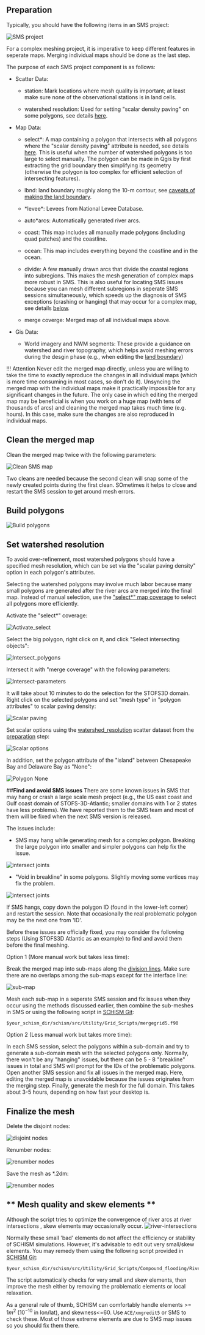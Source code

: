 ## **Preparation**
Typically, you should have the following items in an SMS project:

![SMS project](../../assets/mesh-sms-proj.png) 

For a complex meshing project, it is imperative to keep different features in seperate maps.
Merging individual maps should be done as the last step.

The purpose of each SMS project component is as follows:

- Scatter Data:

    - station: Mark locations where mesh quality is important; at least make sure none of the observational stations is in land cells.

    - <a name="watershed_resolution">watershed resolution</a>: Used for setting "scalar density paving" on some polygons, see details [here]().

- Map Data:

    - <a name="select">select\*</a>: A map containing a polygon that intersects with all polygons where the "scalar density paving" attribute is needed, see details [here]().
                This is useful when the number of watershed polygons is too large to select manually.
                The polygon can be made in Qgis by first extracting the grid boundary then simplifying its geometry (otherwise the polygon is too complex for efficient selection of intersecting features).

    - lbnd: land boundary roughly along the 10-m contour, see [caveats of making the land boundary]().

    - \*levee\*: Levees from National Levee Database.

    - auto\*arcs: Automatically generated river arcs.

    - coast: This map includes all manually made polygons (including quad patches) and the coastline.

    - ocean: This map includes everything beyond the coastline and in the ocean.

    - <a name="divide">divide</a>: A few manually drawn arcs that divide the coastal regions into subregions.
              This makes the mesh generation of complex maps more robust in SMS.
              This is also useful for locating SMS issues because you can mesh different subregions in seperate SMS sessions simultaneously, which speeds up the diagnosis of SMS exceptions (crashing or hanging) that may occur for a complex map, see details [below](#find-and-fix-sms-issues).

    - merge coverge: Merged map of all individual maps above.

- Gis Data:

    - World imagery and NWM segments: These provide a guidance on watershed and river topography, which helps avoid meshing errors during the desgin phase (e.g., when editing the [land boundary]())  

!!! Attention
    Never edit the merged map directly, unless you are willing to take the time to exactly reproduce the changes in all individual maps (which is more time consuming in most cases, so don't do it).
    Unsyncing the merged map with the individual maps make it practically impossible for any significant changes in the future.
    The only case in which editing the merged map may be beneficial is when you work on a huge map (with tens of thousands of arcs) and cleaning the merged map takes much time (e.g. hours).
    In this case, make sure the changes are also reproduced in individual maps.


## **Clean the merged map**

Clean the merged map twice with the following parameters: 

![Clean SMS map](../../assets/mesh-clean-map.png)

Two cleans are needed because the second clean will snap some of the newly created points during the first clean.
SOmetimes it helps to close and restart the SMS session to get around mesh errors.

## **Build polygons**

![Build polygons](../../assets/mesh-build-polygons.png)


## **Set watershed resolution**
To avoid over-refinement, most watershed polygons should have a specified mesh resolution, which can be set via the "scalar paving density" option in each polygon's attributes.

Selecting the watershed polygons may involve much labor because many small polygons are generated after the river arcs are merged into the final map.
Instead of manual selection, use the ["select\*" map coverage](#select) to select all polygons more efficiently.

Activate the "select\*" coverage:

![Activate\_select](../../assets/mesh-activate-select.png)

Select the big polygon, right click on it, and click "Select intersecting objects":

![Intersect\_polygons](../../assets/mesh-intersect-polygons.png)

Intersect it with "merge coverage" with the following parameters:

![Intersect-parameters](../../assets/mesh-intersect-parameters.png)

It will take about 10 minutes to do the selection for the STOFS3D domain.
Right click on the selected polygons and set "mesh type" in "polygon attributes" to scalar paving density: 

![Scalar paving](../../assets/mesh-scalar-paving.png)

Set scalar options using the [watershed_resolution](#watershed_resolution) scatter dataset from the [preparation](#preparation) step:

![Scalar options](../../assets/mesh-scalar-options.png)

In addition, set the polygon attribute of the "island" between Chesapeake Bay and Delaware Bay as "None":

![Polygon None](../../assets/mesh-none.png)


##**Find and avoid SMS issues**
There are some known issues in SMS that may hang or crash a large scale mesh project
(e.g., the US east coast and Gulf coast domain of STOFS-3D-Atlantic; smaller domains with 1 or 2 states have less problems).
We have reported them to the SMS team and most of them will be fixed when the next SMS version is released.

The issues include:

- SMS may hang while generating mesh for a complex polygon.
Breaking the large polygon into smaller and simpler polygons can help fix the issue.

![intersect joints](../../assets/mesh-sms-hang.png)


- "Void in breakline" in some polygons. Slightly moving some vertices may fix the problem.

![intersect joints](../../assets/mesh-breakline-issue.png)

If SMS hangs, copy down the polygon ID (found in the lower-left corner) and restart the session. 
 Note that occasionally the real problematic polygon may be the next one from 'ID'.

Before these issues are officially fixed, you may consider the following steps (Using STOFS3D Atlantic as an example)
to find and avoid them before the final meshing.

Option 1 (More manual work but takes less time):

Break the merged map into sub-maps along the [division lines](#divide).
Make sure there are no overlaps among the sub-maps except for the interface line:

![sub-map](../../assets/mesh-sub-map.png)

Mesh each sub-map in a seperate SMS session and fix issues when they occur using the methods discussed earlier,
then combine the sub-meshes in SMS or using the following script in [SCHISM Git]():
```
$your_schism_dir/schism/src/Utility/Grid_Scripts/mergegrid5.f90
```

Option 2 (Less manual work but takes more time):

In each SMS session, select the polygons within a sub-domain and try to generate a sub-domain mesh with the selected polygons only.
Normally, there won't be any "hanging" issues, but there can be 5 - 8 "breakline" issues in total and SMS will prompt for the IDs of the problematic polygons.
Open another SMS session and fix all issues in the merged map.
Here, editing the merged map is unavoidable because the issues originates from the merging step.
Finally, generate the mesh for the full domain.
This takes about 3-5 hours, depending on how fast your desktop is.


## **Finalize the mesh**
Delete the disjoint nodes:

![disjoint nodes](../../assets/mesh-disjoint-nodes.png)

Renumber nodes:

![renumber nodes](../../assets/mesh-renumber-nodes.png)

Save the mesh as \*.2dm:

![renumber nodes](../../assets/mesh-save.png)


## ** Mesh quality and skew elements **
Although the script tries to optimize the convergence of river arcs at river intersections
, skew elements may occasionally occur.
![river-intersections](../../assets/mesh-intersections.png)

Normally these small 'bad' elements do not affect the efficiency or stability of SCHISM simulations. 
However, it's advisable to edit out very small/skew elements.
You may remedy them using the following script provided in [SCHISM Git]():
```
$your_schism_dir/schism/src/Utility/Grid_Scripts/Compound_flooding/RiverMapper/RiverMapper/improve_hgrid.py
```
The script automatically checks for very small and skew elements,
then improve the mesh either by removing the problematic elements or local relaxation.

As a general rule of thumb, SCHISM can comfortably handle elements >= $1m^2$ ($10^{-10}$ in lon/lat), and skewness<=60. 
Use `ACE/xmgredit5` or SMS to check these. Most of those extreme elements are due to SMS map issues so you should fix them there.

